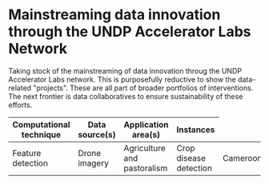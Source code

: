 # Mainstreaming data innovation through the UNDP Accelerator Labs Network

Taking stock of the mainstreaming of data innovation throug the UNDP Accelerator Labs network.
This is purposefully reductive to show the data-related "projects". These are all part of broader portfolios of interventions.
The next frontier is data collaboratives to ensure sustainability of these efforts.

<table>
	<thead>
		<tr>
			<th>Computational technique</th>
			<th>Data source(s)</th>
			<th>Application area(s)</th>
			<th>Instances</th>
		</tr>
	</thead>
	<tbody>
		<tr>
			<td rowspan=9>Feature detection</td>
			<td rowspan=2>Drone imagery</td>
			<td rowspan=2>Agriculture and pastoralism</td>
			<td rowspan=2>Crop disease detection</td>
			<td>Cameroon</td>
			<td>Cabo Verde</td>
		</tr>
	</tbody>
</table>
